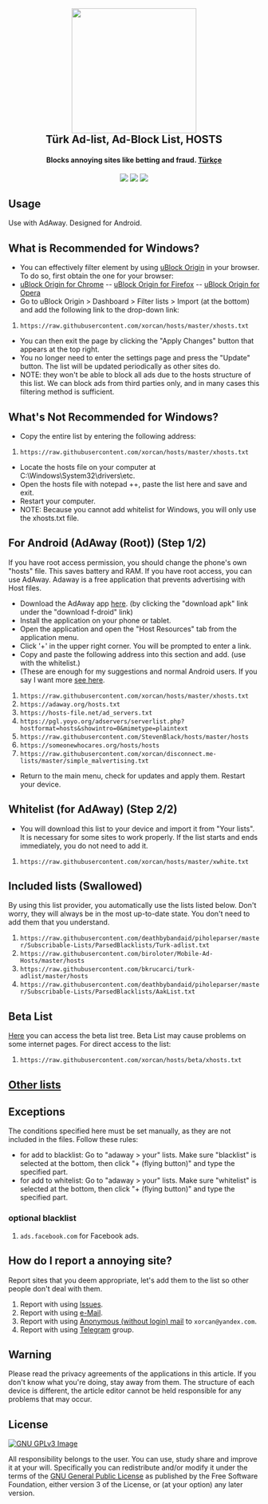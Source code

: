<h2 align="center"><a href="https://t.me/hostsTR" alt="Annoying Sites Telegram Group"><img src="https://raw.githubusercontent.com/xorcan/hosts/master/xorcan.hosts.logo.jpg" width="250"></a></br>
<b>Türk Ad-list, Ad-Block List, HOSTS</b></h2><h4 align="center">Blocks annoying sites like betting and fraud. <a href="https://github.com/xorcan/hosts/blob/master/README-EN.md">Türkçe</a></h4>

<p align="center"><a href="https://www.gnu.org/licenses/gpl-3.0" alt="License: GPLv3"><img src="https://img.shields.io/github/license/xorcan/hosts.svg"></a> <a href="https://www.google.com/search?&q=t%C3%BCrk+adlist+xorcan" alt="Türkçe Ad-listler"><img src="https://img.shields.io/badge/t%C3%BCrk%C3%A7e-reklam%20listesi-f44b42.svg"></a>  <a href="https://github.com/xorcan/hosts/issues" alt="Hatalar"><img src="https://img.shields.io/github/issues/xorcan/hosts.svg"></a> 

## Usage

Use with AdAway. Designed for Android.

## What is Recommended for Windows?

- You can effectively filter element by using [uBlock Origin](https://github.com/gorhill/uBlock) in your browser. To do so, first obtain the one for your browser:
- [uBlock Origin for Chrome](https://chrome.google.com/webstore/detail/ublock-origin/cjpalhdlnbpafiamejdnhcphjbkeiagm) -- 
[uBlock Origin for Firefox](https://addons.mozilla.org/tr/firefox/addon/ublock-origin/) -- 
[uBlock Origin for Opera](https://addons.opera.com/tr/extensions/details/ublock/)
- Go to uBlock Origin > Dashboard > Filter lists > Import (at the bottom) and add the following link to the drop-down link:
1. ```https://raw.githubusercontent.com/xorcan/hosts/master/xhosts.txt```
- You can then exit the page by clicking the "Apply Changes" button that appears at the top right.
- You no longer need to enter the settings page and press the "Update" button. The list will be updated periodically as other sites do. 
- NOTE: they won't be able to block all ads due to the hosts structure of this list. We can block ads from third parties only, and in many cases this filtering method is sufficient.

## What's Not Recommended for Windows?

- Copy the entire list by entering the following address:
1. ```https://raw.githubusercontent.com/xorcan/hosts/master/xhosts.txt```
- Locate the hosts file on your computer at C:\Windows\System32\drivers\etc.
- Open the hosts file with notepad ++, paste the list here and save and exit.
- Restart your computer.
- NOTE: Because you cannot add whitelist for Windows, you will only use the xhosts.txt file.

## For Android (AdAway (Root)) (Step 1/2)

If you have root access permission, you should change the phone's own "hosts" file. This saves battery and RAM.
If you have root access, you can use AdAway. Adaway is a free application that prevents advertising with Host files.

- Download the AdAway app [here](https://f-droid.org/packages/org.adaway/). (by clicking the "download apk" link under the "download f-droid" link)
- Install the application on your phone or tablet.
- Open the application and open the "Host Resources" tab from the application menu.
- Click '+' in the upper right corner. You will be prompted to enter a link.
- Copy and paste the following address into this section and add. (use with the whitelist.)
- (These are enough for my suggestions and normal Android users. If you say I want more [see here](https://github.com/xorcan/hosts/blob/master/OTHERS.md).

1. ```https://raw.githubusercontent.com/xorcan/hosts/master/xhosts.txt```
2. ```https://adaway.org/hosts.txt```
3. ```https://hosts-file.net/ad_servers.txt```
4. ```https://pgl.yoyo.org/adservers/serverlist.php?hostformat=hosts&showintro=0&mimetype=plaintext```
5. ```https://raw.githubusercontent.com/StevenBlack/hosts/master/hosts```
6. ```https://someonewhocares.org/hosts/hosts```
7. ```https://raw.githubusercontent.com/xorcan/disconnect.me-lists/master/simple_malvertising.txt```

- Return to the main menu, check for updates and apply them. Restart your device.

## Whitelist (for AdAway) (Step 2/2)

- You will download this list to your device and import it from "Your lists". It is necessary for some sites to work properly. If the list starts and ends immediately, you do not need to add it.

1. ```https://raw.githubusercontent.com/xorcan/hosts/master/xwhite.txt```

## Included lists (Swallowed)

By using this list provider, you automatically use the lists listed below. Don't worry, they will always be in the most up-to-date state. You don't need to add them that you understand.

1. ```https://raw.githubusercontent.com/deathbybandaid/piholeparser/master/Subscribable-Lists/ParsedBlacklists/Turk-adlist.txt```
2. ```https://raw.githubusercontent.com/biroloter/Mobile-Ad-Hosts/master/hosts```
3. ```https://raw.githubusercontent.com/bkrucarci/turk-adlist/master/hosts```
4. ```https://raw.githubusercontent.com/deathbybandaid/piholeparser/master/Subscribable-Lists/ParsedBlacklists/AakList.txt```

## Beta List

[Here](https://github.com/xorcan/hosts/tree/beta) you can access the beta list tree. Beta List may cause problems on some internet pages. For direct access to the list:

1. ```https://raw.githubusercontent.com/xorcan/hosts/beta/xhosts.txt```

## [Other lists](https://github.com/xorcan/hosts/blob/master/OTHERS.md)

## Exceptions

The conditions specified here must be set manually, as they are not included in the files. Follow these rules:

- for add to blacklist: Go to "adaway > your" lists. Make sure "blacklist" is selected at the bottom, then click "+ (flying button)" and type the specified part.
- for add to whitelist: Go to "adaway > your" lists. Make sure "whitelist" is selected at the bottom, then click "+ (flying button)" and type the specified part.

### optional blacklist

1. ```ads.facebook.com``` for Facebook ads.

## How do I report a annoying site?

Report sites that you deem appropriate, let's add them to the list so other people don't deal with them.

1. Report with using [Issues](https://github.com/xorcan/hosts/issues).
2. Report with using [e-Mail](mailto:xorcan@yandex.com).
3. Report with using [Anonymous (without login) mail](https://anonymousemail.me) to ```xorcan@yandex.com```.
4. Report with using [Telegram](https://t.me/hostsTR) group.

## Warning

Please read the privacy agreements of the applications in this article. If you don't know what you're doing, stay away from them. The structure of each device is different, the article editor cannot be held responsible for any problems that may occur.

## License

[![GNU GPLv3 Image](https://www.gnu.org/graphics/gplv3-127x51.png)](http://www.gnu.org/licenses/gpl-3.0.en.html)  

All responsibility belongs to the user. You can use, study share and improve it at your will. Specifically you can redistribute and/or modify it under the terms of the [GNU General Public License](https://www.gnu.org/licenses/gpl.html) as published by the Free Software Foundation, either version 3 of the License, or (at your option) any later version. 
